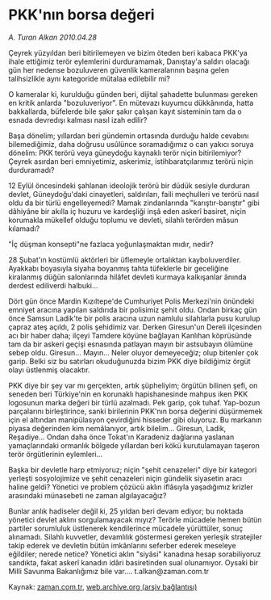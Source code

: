 # PKK'nın borsa değeri

*A. Turan Alkan 2010.04.28*

<tr><td class="metin" colspan="2" style="padding-top: 20px; padding-left: 5px; ">Çeyrek yüzyıldan beri bitirilemeyen ve bizim öteden beri kabaca PKK'ya ihale ettiğimiz terör eylemlerini durduramamak, Danıştay'a saldırı olacağı gün her nedense bozuluveren güvenlik kameralarının başına gelen talihsizlikle aynı kategoride mütalaa edilebilir mi?</td></tr><tr><td class="metin" colspan="2" style="padding-top: 20px; padding-left: 5px; "><p>O kameralar ki, kurulduğu günden beri, dijital şahadette bulunması gereken en kritik anlarda "bozuluveriyor". En mütevazı kuyumcu dükkânında, hatta bakkallarda, büfelerde bile şakır şakır çalışan kayıt sisteminin tam da o esnada devredışı kalması nasıl izah edilir?
<p>Başa dönelim; yıllardan beri gündemin ortasında durduğu halde cevabını bilemediğimiz, daha doğrusu usûlünce soramadığımız o can yakıcı soruya dönelim: PKK terörü veya güneydoğu kaynaklı terör niçin bitirilemiyor? Çeyrek asırdan beri emniyetimiz, askerimiz, istihbaratçılarımız terörü niçin durduramadı?
<p>12 Eylül öncesindeki şahlanan ideolojik terörü bir düdük sesiyle durduran devlet, Güneydoğu'daki cinayetleri, saldırıları, faili meçhulleri ve terörü nasıl oldu da bir türlü engelleyemedi? Mamak zindanlarında "karıştır-barıştır" gibi dâhiyâne bir akılla iç huzuru ve kardeşliği inşâ eden askerî basiret, niçin korumakla mükellef olduğu toplumu ve devleti, silahlı terörden mâsun kılamadı?
<p>"İç düşman konsepti"ne fazlaca yoğunlaşmaktan mıdır, nedir?
<p>28 Şubat'ın kostümlü aktörleri bir üflemeyle ortalıktan kayboluverdiler. Ayakkabı boyasıyla siyaha boyanmış tahta tüfeklerle bir geceliğine kiralanmış düğün salonlarında hilâfet devleti kurmaya kalkışanlar ânında derdest ediliverdi halbuki...
<p>Dört gün önce Mardin Kızıltepe'de Cumhuriyet Polis Merkezi'nin önündeki emniyet aracına yapılan saldırıda bir polisimiz şehit oldu. Ondan birkaç gün önce Samsun Ladik'te bir polis aracına uzun namlulu silahlarla pusu kurulup çapraz ateş açıldı, 2 polis şehidimiz var. Derken Giresun'un Dereli ilçesinden acı bir haber daha; ilçeyi Tamdere köyüne bağlayan Kanlıhan köprüsünde tam da bir askeri geçişi esnasında patlayan mayın bir astsubayın ölümüne sebep oldu. Giresun... Mayın... Neler oluyor demeyeceğiz; olup bitenler çok garip. Belki siz bu satırları okuduğunuzda bizim PKK diye bildiğimiz örgüt olayı üstlenmiş olacaktır.
<p>PKK diye bir şey var mı gerçekten, artık şüpheliyim; örgütün bilinen şefi, on seneden beri Türkiye'nin en korunaklı hapishanesinde mahpus iken PKK logosunun marka değeri bir türlü azalmadı. Pek garip, çok tuhaf. Yap-bozun parçalarını birleştirince, sanki birilerinin PKK'nın borsa değerini düşürmemek için el altından manipülasyon çevirdiğini hisseder gibi oluyoruz. Bu markanın piyasa değerinden kim nemâlanıyor, artık bilelim... Giresun, Ladik, Reşadiye... Ondan daha önce Tokat'ın Karadeniz dağlarına yaslanan yamaçlarındaki ormanlık bölgede yıllardan beri kökü kurutulamayan taşeron terör örgütlerinin eylemleri...
<p>Başka bir devletle harp etmiyoruz; niçin "şehit cenazeleri" diye bir kategori yerleşti sosyolojimize ve şehit cenazeleri niçin gündelik siyasetin aracı haline geldi? Yönetici ve problem çözücü aklın iflâsıyla yaşadığımız krizler arasındaki münasebeti ne zaman algılayacağız?
<p>Bunlar anlık hadiseler değil ki, 25 yıldan beri devam ediyor; bu noktada yönetici devlet aklını sorgulamayacak mıyız? Terörle mücadele hemen bütün partiler sorumluluk üstlenerek kendilerince mücadele yürüttüler, sonuç alınamadı. Silahlı kuvvetler, devamlılık göstermesi gereken yerleşik stratejiler takip ederek ve devletin bütün imkânlarını seferber ederek meseleye eğildiler; nerede netice? Yönetici aklın "siyâsi" kanadına hesap sorabiliyoruz sandıkta, fakat askerî kanadın idâri basiretinden sual olunamıyor. Oysaki bir Milli Savunma Bakanlığımız bile var.... t.alkan@zaman.com.tr<br/></p></p></p></p></p></p></p></p></p></td></tr>

Kaynak: [zaman.com.tr](http://zaman.com.tr/yazar.do?yazino=978016), [web.archive.org (arşiv bağlantısı)](http://web.archive.org/web/20100430000609/http://zaman.com.tr:80/yazar.do?yazino=978016)
